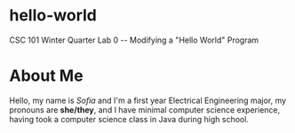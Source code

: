 # hello-world
CSC 101 Winter Quarter Lab 0 -- Modifying a "Hello World" Program
# About Me
Hello, my name is *Sofia* and I'm a first year Electrical Engineering major,
my pronouns are **she/they**,
and I have minimal computer science experience, having took a computer science class in Java during high school.
